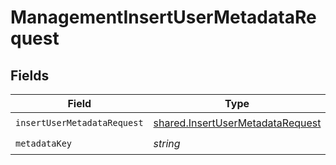 # ManagementInsertUserMetadataRequest


## Fields

| Field                                                                                | Type                                                                                 | Required                                                                             | Description                                                                          |
| ------------------------------------------------------------------------------------ | ------------------------------------------------------------------------------------ | ------------------------------------------------------------------------------------ | ------------------------------------------------------------------------------------ |
| `insertUserMetadataRequest`                                                          | [shared.InsertUserMetadataRequest](../../models/shared/insertusermetadatarequest.md) | :heavy_check_mark:                                                                   | N/A                                                                                  |
| `metadataKey`                                                                        | *string*                                                                             | :heavy_check_mark:                                                                   | N/A                                                                                  |